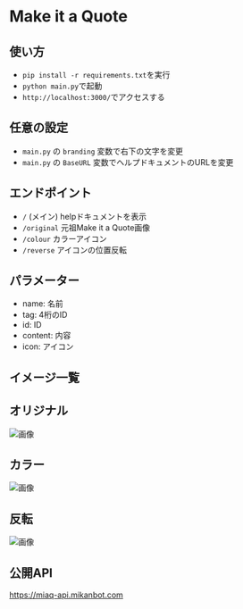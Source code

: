# Make it a Quote
## 使い方
- `pip install -r requirements.txt`を実行
- `python main.py`で起動
- `http://localhost:3000/`でアクセスする
## 任意の設定
- `main.py` の `branding` 変数で右下の文字を変更
- `main.py` の `BaseURL` 変数でヘルプドキュメントのURLを変更
## エンドポイント
- `/` (メイン) helpドキュメントを表示
- `/original` 元祖Make it a Quote画像
- `/colour` カラーアイコン
- `/reverse` アイコンの位置反転
## パラメーター
- name: 名前
- tag: 4桁のID
- id: ID
- content: 内容
- icon: アイコン
## イメージ一覧
## オリジナル
![画像](https://cdn.mikn.dev/miaq-original.png)
## カラー
![画像](https://cdn.mikn.dev/miaq-colour.png)
## 反転
![画像](https://cdn.mikn.dev/miaq-reverse.png)
## 公開API
https://miaq-api.mikanbot.com
